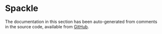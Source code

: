 # Spackle
The documentation in this section has been auto-generated from comments in the source code, available from [GitHub](https://github.com/mjfreelancing/Spackle).